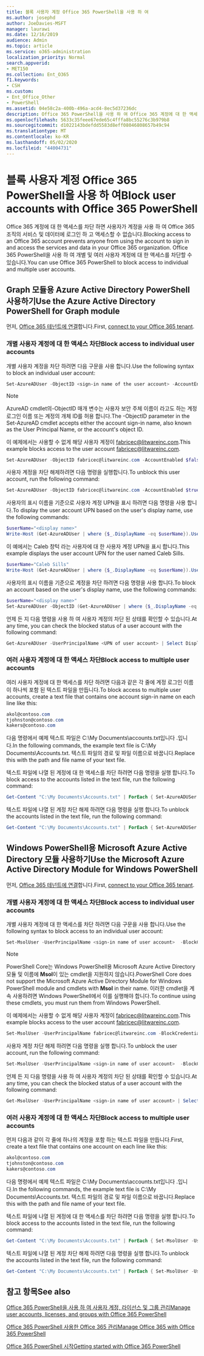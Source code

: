 ```yaml
---
title: 블록 사용자 계정 Office 365 PowerShell을 사용 하 여
ms.author: josephd
author: JoeDavies-MSFT
manager: laurawi
ms.date: 12/16/2019
audience: Admin
ms.topic: article
ms.service: o365-administration
localization_priority: Normal
search.appverid:
- MET150
ms.collection: Ent_O365
f1.keywords:
- CSH
ms.custom:
- Ent_Office_Other
- PowerShell
ms.assetid: 04e58c2a-400b-496a-acd4-8ec5d37236dc
description: Office 365 PowerShell을 사용 하 여 Office 365 계정에 대 한 액세스를 차단 및 차단 해제 하는 방법에 대해 설명 합니다.
ms.openlocfilehash: 5633c35feee67ede65c4fffa8bc55276c3b979b8
ms.sourcegitcommit: d1022143bdefdd5583d8eff08046808657b49c94
ms.translationtype: MT
ms.contentlocale: ko-KR
ms.lasthandoff: 05/02/2020
ms.locfileid: "44004731"
---
```

# <a name="block-user-accounts-with-office-365-powershell"></a><span data-ttu-id="f017b-103">블록 사용자 계정 Office 365 PowerShell을 사용 하 여</span><span class="sxs-lookup"><span data-stu-id="f017b-103">Block user accounts with Office 365 PowerShell</span></span>

<span data-ttu-id="f017b-104">Office 365 계정에 대 한 액세스를 차단 하면 사용자가 계정을 사용 하 여 Office 365 조직의 서비스 및 데이터에 로그인 하 고 액세스할 수 없습니다.</span><span class="sxs-lookup"><span data-stu-id="f017b-104">Blocking access to an Office 365 account prevents anyone from using the account to sign in and access the services and data in your Office 365 organization.</span></span> <span data-ttu-id="f017b-105">Office 365 PowerShell을 사용 하 여 개별 및 여러 사용자 계정에 대 한 액세스를 차단할 수 있습니다.</span><span class="sxs-lookup"><span data-stu-id="f017b-105">You can use Office 365 PowerShell to block access to individual and multiple user accounts.</span></span>

## <a name="use-the-azure-active-directory-powershell-for-graph-module"></a><span data-ttu-id="f017b-106">Graph 모듈용 Azure Active Directory PowerShell 사용하기</span><span class="sxs-lookup"><span data-stu-id="f017b-106">Use the Azure Active Directory PowerShell for Graph module</span></span>

<span data-ttu-id="f017b-107">먼저, [Office 365 테넌트에 연결](connect-to-office-365-powershell.md#connect-with-the-azure-active-directory-powershell-for-graph-module)합니다.</span><span class="sxs-lookup"><span data-stu-id="f017b-107">First, [connect to your Office 365 tenant](connect-to-office-365-powershell.md#connect-with-the-azure-active-directory-powershell-for-graph-module).</span></span>
 
### <a name="block-access-to-individual-user-accounts"></a><span data-ttu-id="f017b-108">개별 사용자 계정에 대 한 액세스 차단</span><span class="sxs-lookup"><span data-stu-id="f017b-108">Block access to individual user accounts</span></span>

<span data-ttu-id="f017b-109">개별 사용자 계정을 차단 하려면 다음 구문을 사용 합니다.</span><span class="sxs-lookup"><span data-stu-id="f017b-109">Use the following syntax to block an individual user account:</span></span>
  
```powershell
Set-AzureADUser -ObjectID <sign-in name of the user account> -AccountEnabled $false
```

> [!NOTE]
> <span data-ttu-id="f017b-110">AzureAD cmdlet의-ObjectID 매개 변수는 사용자 보안 주체 이름이 라고도 하는 계정 로그인 이름 또는 계정의 개체 ID를 허용 합니다.</span><span class="sxs-lookup"><span data-stu-id="f017b-110">The -ObjectID parameter in the Set-AzureAD cmdlet accepts either the account sign-in name, also known as the User Principal Name, or the account's object ID.</span></span> 
  
<span data-ttu-id="f017b-111">이 예제에서는 사용할 수 없게 해당 사용자 계정이 fabricec@litwareinc.com.</span><span class="sxs-lookup"><span data-stu-id="f017b-111">This example blocks access to the user account fabricec@litwareinc.com.</span></span>
  
```powershell
Set-AzureADUser -ObjectID fabricec@litwareinc.com -AccountEnabled $false
```

<span data-ttu-id="f017b-112">사용자 계정을 차단 해제하려면 다음 명령을 실행합니다.</span><span class="sxs-lookup"><span data-stu-id="f017b-112">To unblock this user account, run the following command:</span></span>
  
```powershell
Set-AzureADUser -ObjectID fabricec@litwareinc.com -AccountEnabled $true
```

<span data-ttu-id="f017b-113">사용자의 표시 이름을 기준으로 사용자 계정 UPN을 표시 하려면 다음 명령을 사용 합니다.</span><span class="sxs-lookup"><span data-stu-id="f017b-113">To display the user account UPN based on the user's display name, use the following commands:</span></span>
  
```powershell
$userName="<display name>"
Write-Host (Get-AzureADUser | where {$_.DisplayName -eq $userName}).UserPrincipalName

```

<span data-ttu-id="f017b-114">이 예에서는 Caleb 창턱 라는 사용자에 대 한 사용자 계정 UPN을 표시 합니다.</span><span class="sxs-lookup"><span data-stu-id="f017b-114">This example displays the user account UPN for the user named Caleb Sills.</span></span>
  
```powershell
$userName="Caleb Sills"
Write-Host (Get-AzureADUser | where {$_.DisplayName -eq $userName}).UserPrincipalName
```

<span data-ttu-id="f017b-115">사용자의 표시 이름을 기준으로 계정을 차단 하려면 다음 명령을 사용 합니다.</span><span class="sxs-lookup"><span data-stu-id="f017b-115">To block an account based on the user's display name, use the following commands:</span></span>
  
```powershell
$userName="<display name>"
Set-AzureADUser -ObjectID (Get-AzureADUser | where {$_.DisplayName -eq $userName}).UserPrincipalName -AccountEnabled $false

```

<span data-ttu-id="f017b-116">언제 든 지 다음 명령을 사용 하 여 사용자 계정의 차단 된 상태를 확인할 수 있습니다.</span><span class="sxs-lookup"><span data-stu-id="f017b-116">At any time, you can check the blocked status of a user account with the following command:</span></span>
  
```powershell
Get-AzureADUser -UserPrincipalName <UPN of user account> | Select DisplayName,AccountEnabled
```

### <a name="block-access-to-multiple-user-accounts"></a><span data-ttu-id="f017b-117">여러 사용자 계정에 대 한 액세스 차단</span><span class="sxs-lookup"><span data-stu-id="f017b-117">Block access to multiple user accounts</span></span>

<span data-ttu-id="f017b-118">여러 사용자 계정에 대 한 액세스를 차단 하려면 다음과 같은 각 줄에 계정 로그인 이름이 하나씩 포함 된 텍스트 파일을 만듭니다.</span><span class="sxs-lookup"><span data-stu-id="f017b-118">To block access to multiple user accounts, create a text file that contains one account sign-in name on each line like this:</span></span>
    
  ```powershell
akol@contoso.com
tjohnston@contoso.com
kakers@contoso.com
  ```

<span data-ttu-id="f017b-119">다음 명령에서 예제 텍스트 파일은 C:\My Documents\accounts.txt입니다 .입니다.</span><span class="sxs-lookup"><span data-stu-id="f017b-119">In the following commands, the example text file is C:\My Documents\Accounts.txt.</span></span> <span data-ttu-id="f017b-120">텍스트 파일의 경로 및 파일 이름으로 바꿉니다.</span><span class="sxs-lookup"><span data-stu-id="f017b-120">Replace this with the path and file name of your text file.</span></span>
  
<span data-ttu-id="f017b-121">텍스트 파일에 나열 된 계정에 대 한 액세스를 차단 하려면 다음 명령을 실행 합니다.</span><span class="sxs-lookup"><span data-stu-id="f017b-121">To block access to the accounts listed in the text file, run the following command:</span></span>
    
```powershell
Get-Content "C:\My Documents\Accounts.txt" | ForEach { Set-AzureADUSer -ObjectID $_ -AccountEnabled $false }
```

<span data-ttu-id="f017b-122">텍스트 파일에 나열 된 계정 차단 해제 하려면 다음 명령을 실행 합니다.</span><span class="sxs-lookup"><span data-stu-id="f017b-122">To unblock the accounts listed in the text file, run the following command:</span></span>
    
```powershell
Get-Content "C:\My Documents\Accounts.txt" | ForEach { Set-AzureADUSer -ObjectID $_ -AccountEnabled $true }
```

## <a name="use-the-microsoft-azure-active-directory-module-for-windows-powershell"></a><span data-ttu-id="f017b-123">Windows PowerShell용 Microsoft Azure Active Directory 모듈 사용하기</span><span class="sxs-lookup"><span data-stu-id="f017b-123">Use the Microsoft Azure Active Directory Module for Windows PowerShell</span></span>

<span data-ttu-id="f017b-124">먼저, [Office 365 테넌트에 연결](connect-to-office-365-powershell.md#connect-with-the-microsoft-azure-active-directory-module-for-windows-powershell)합니다.</span><span class="sxs-lookup"><span data-stu-id="f017b-124">First, [connect to your Office 365 tenant](connect-to-office-365-powershell.md#connect-with-the-microsoft-azure-active-directory-module-for-windows-powershell).</span></span>
    
### <a name="block-access-to-individual-user-accounts"></a><span data-ttu-id="f017b-125">개별 사용자 계정에 대 한 액세스 차단</span><span class="sxs-lookup"><span data-stu-id="f017b-125">Block access to individual user accounts</span></span>

<span data-ttu-id="f017b-126">개별 사용자 계정에 대 한 액세스를 차단 하려면 다음 구문을 사용 합니다.</span><span class="sxs-lookup"><span data-stu-id="f017b-126">Use the following syntax to block access to an individual user account:</span></span>
  
```powershell
Set-MsolUser -UserPrincipalName <sign-in name of user account>  -BlockCredential $true
```

>[!Note]
><span data-ttu-id="f017b-127">PowerShell Core는 Windows PowerShell용 Microsoft Azure Active Directory 모듈 및 이름에 **Msol**이 있는 cmdlet을 지원하지 않습니다.</span><span class="sxs-lookup"><span data-stu-id="f017b-127">PowerShell Core does not support the Microsoft Azure Active Directory Module for Windows PowerShell module and cmdlets with **Msol** in their name.</span></span> <span data-ttu-id="f017b-128">이러한 cmdlet을 계속 사용하려면 Windows PowerShell에서 이를 실행해야 합니다.</span><span class="sxs-lookup"><span data-stu-id="f017b-128">To continue using these cmdlets, you must run them from Windows PowerShell.</span></span>
>

<span data-ttu-id="f017b-129">이 예제에서는 사용할 수 없게 해당 사용자 계정이 fabricec@litwareinc.com.</span><span class="sxs-lookup"><span data-stu-id="f017b-129">This example blocks access to the user account fabricec@litwareinc.com.</span></span>
  
```powershell
Set-MsolUser -UserPrincipalName fabricec@litwareinc.com -BlockCredential $true
```

<span data-ttu-id="f017b-130">사용자 계정 차단 해제 하려면 다음 명령을 실행 합니다.</span><span class="sxs-lookup"><span data-stu-id="f017b-130">To unblock the user account, run the following command:</span></span>
  
```powershell
Set-MsolUser -UserPrincipalName <sign-in name of user account>  -BlockCredential $false
```

<span data-ttu-id="f017b-131">언제 든 지 다음 명령을 사용 하 여 사용자 계정의 차단 된 상태를 확인할 수 있습니다.</span><span class="sxs-lookup"><span data-stu-id="f017b-131">At any time, you can check the blocked status of a user account with the following command:</span></span>
  
```powershell
Get-MsolUser -UserPrincipalName <sign-in name of user account> | Select DisplayName,BlockCredential
```

### <a name="block-access-to-multiple-user-accounts"></a><span data-ttu-id="f017b-132">여러 사용자 계정에 대 한 액세스 차단</span><span class="sxs-lookup"><span data-stu-id="f017b-132">Block access to multiple user accounts</span></span>

<span data-ttu-id="f017b-133">먼저 다음과 같이 각 줄에 하나의 계정을 포함 하는 텍스트 파일을 만듭니다.</span><span class="sxs-lookup"><span data-stu-id="f017b-133">First, create a text file that contains one account on each line like this:</span></span>
    
```powershell
akol@contoso.com
tjohnston@contoso.com
kakers@contoso.com
```

<span data-ttu-id="f017b-134">다음 명령에서 예제 텍스트 파일은 C:\My Documents\accounts.txt입니다 .입니다.</span><span class="sxs-lookup"><span data-stu-id="f017b-134">In the following commands, the example text file is C:\My Documents\Accounts.txt.</span></span> <span data-ttu-id="f017b-135">텍스트 파일의 경로 및 파일 이름으로 바꿉니다.</span><span class="sxs-lookup"><span data-stu-id="f017b-135">Replace this with the path and file name of your text file.</span></span>
    
<span data-ttu-id="f017b-136">텍스트 파일에 나열 된 계정에 대 한 액세스를 차단 하려면 다음 명령을 실행 합니다.</span><span class="sxs-lookup"><span data-stu-id="f017b-136">To block access to the accounts listed in the text file, run the following command:</span></span>
    
  ```powershell
  Get-Content "C:\My Documents\Accounts.txt" | ForEach { Set-MsolUser -UserPrincipalName $_ -BlockCredential $true }
  ```
<span data-ttu-id="f017b-137">텍스트 파일에 나열 된 계정 차단 해제 하려면 다음 명령을 실행 합니다.</span><span class="sxs-lookup"><span data-stu-id="f017b-137">To unblock the accounts listed in the text file, run the following command:</span></span>
    
  ```powershell
  Get-Content "C:\My Documents\Accounts.txt" | ForEach { Set-MsolUser -UserPrincipalName $_ -BlockCredential $false }
  ```

## <a name="see-also"></a><span data-ttu-id="f017b-138">참고 항목</span><span class="sxs-lookup"><span data-stu-id="f017b-138">See also</span></span>

[<span data-ttu-id="f017b-139">Office 365 PowerShell을 사용 하 여 사용자 계정, 라이선스 및 그룹 관리</span><span class="sxs-lookup"><span data-stu-id="f017b-139">Manage user accounts, licenses, and groups with Office 365 PowerShell</span></span>](manage-user-accounts-and-licenses-with-office-365-powershell.md)
  
[<span data-ttu-id="f017b-140">Office 365 PowerShell 사용한 Office 365 관리</span><span class="sxs-lookup"><span data-stu-id="f017b-140">Manage Office 365 with Office 365 PowerShell</span></span>](manage-office-365-with-office-365-powershell.md)
  
[<span data-ttu-id="f017b-141">Office 365 PowerShell 시작</span><span class="sxs-lookup"><span data-stu-id="f017b-141">Getting started with Office 365 PowerShell</span></span>](getting-started-with-office-365-powershell.md)
